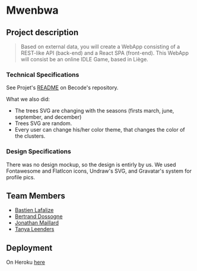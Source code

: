 # Mwenbwa

## Project description

> Based on external data, you will create a WebApp consisting of a REST-like API (back-end) and a React SPA (front-end). This WebApp will consist be an online IDLE Game, based in Liège.

### Technical Specifications
See Projet's [README](https://github.com/becodeorg/LIE-Hamilton-4.25/tree/master/01-main-course/03-the-mountain/05-mwenbwa) on Becode's repository.

What we also did:
* The trees SVG are changing with the seasons (firsts march, june, september, and december)
* Trees SVG are random.
* Every user can change his/her color theme, that changes the color of the clusters.

### Design Specifications
There was no design mockup, so the design is entirly by us.
We used Fontawesome and FlatIcon icons, Undraw's SVG, and Gravatar's system for profile pics.

## Team Members
* [Bastien Lafalize](https://github.com/bastlaf)
* [Bertrand Dossogne](https://github.com/Bertrand2)
* [Jonathan Maillard](https://github.com/JonathanMaillard)
* [Tanya Leenders](https://github.com/Tanya-Amber-L)

## Deployment
On Heroku [here](https://tree-force.herokuapp.com/)
